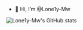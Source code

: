 - 👋 Hi, I’m @Lone1y-Mw


![Lone1y-Mw's GitHub stats](https://github-readme-stats.vercel.app/api?username=anuraghazra&show_icons=true&theme=dracula)
